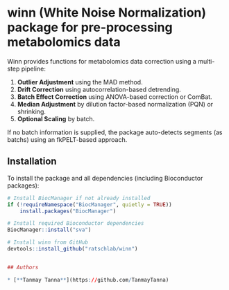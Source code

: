# winn (White Noise Normalization) package for pre-processing metabolomics data


Winn provides functions for metabolomics data correction using a multi-step pipeline:
1. **Outlier Adjustment** using the MAD method.
2. **Drift Correction** using autocorrelation-based detrending.
3. **Batch Effect Correction** using ANOVA-based correction or ComBat.
4. **Median Adjustment** by dilution factor-based normalization (PQN) or shrinking.
5. **Optional Scaling** by batch.

If no batch information is supplied, the package auto-detects segments (as batchs) using an fkPELT-based approach.

## Installation

To install the package and all dependencies (including Bioconductor packages):

```r
# Install BiocManager if not already installed
if (!requireNamespace("BiocManager", quietly = TRUE))
    install.packages("BiocManager")

# Install required Bioconductor dependencies
BiocManager::install("sva")

# Install winn from GitHub
devtools::install_github("ratschlab/winn")


## Authors

* [**Tanmay Tanna**](https://github.com/TanmayTanna)

